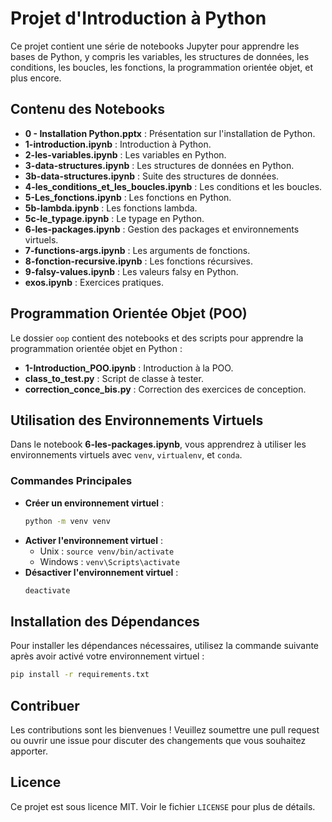 # Projet d'Introduction à Python

Ce projet contient une série de notebooks Jupyter pour apprendre les bases de Python, y compris les variables, les structures de données, les conditions, les boucles, les fonctions, la programmation orientée objet, et plus encore.

## Contenu des Notebooks

- **0 - Installation Python.pptx** : Présentation sur l'installation de Python.
- **1-introduction.ipynb** : Introduction à Python.
- **2-les-variables.ipynb** : Les variables en Python.
- **3-data-structures.ipynb** : Les structures de données en Python.
- **3b-data-structures.ipynb** : Suite des structures de données.
- **4-les_conditions_et_les_boucles.ipynb** : Les conditions et les boucles.
- **5-Les_fonctions.ipynb** : Les fonctions en Python.
- **5b-lambda.ipynb** : Les fonctions lambda.
- **5c-le_typage.ipynb** : Le typage en Python.
- **6-les-packages.ipynb** : Gestion des packages et environnements virtuels.
- **7-functions-args.ipynb** : Les arguments de fonctions.
- **8-fonction-recursive.ipynb** : Les fonctions récursives.
- **9-falsy-values.ipynb** : Les valeurs falsy en Python.
- **exos.ipynb** : Exercices pratiques.

## Programmation Orientée Objet (POO)

Le dossier `oop` contient des notebooks et des scripts pour apprendre la programmation orientée objet en Python :

- **1-Introduction_POO.ipynb** : Introduction à la POO.
- **class_to_test.py** : Script de classe à tester.
- **correction_conce_bis.py** : Correction des exercices de conception.

## Utilisation des Environnements Virtuels

Dans le notebook **6-les-packages.ipynb**, vous apprendrez à utiliser les environnements virtuels avec `venv`, `virtualenv`, et `conda`.

### Commandes Principales

- **Créer un environnement virtuel** :
  ```bash
  python -m venv venv
  ```
- **Activer l'environnement virtuel** :
  - Unix : `source venv/bin/activate`
  - Windows : `venv\Scripts\activate`
- **Désactiver l'environnement virtuel** :
  ```bash
  deactivate
  ```

## Installation des Dépendances

Pour installer les dépendances nécessaires, utilisez la commande suivante après avoir activé votre environnement virtuel :

```bash
pip install -r requirements.txt
```

## Contribuer

Les contributions sont les bienvenues ! Veuillez soumettre une pull request ou ouvrir une issue pour discuter des changements que vous souhaitez apporter.

## Licence

Ce projet est sous licence MIT. Voir le fichier `LICENSE` pour plus de détails.
